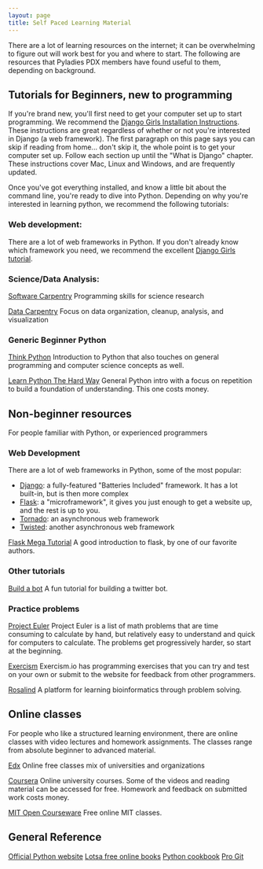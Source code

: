 ```yaml
---
layout: page
title: Self Paced Learning Material
---
```


There are a lot of learning resources on the internet; it can be overwhelming to figure out will work best for you and where to start. The following are resources that Pyladies PDX members have found useful to them, depending on background.

## Tutorials for Beginners, new to programming

If you're brand new, you'll first need to get your computer set up to start programming. We recommend the [Django Girls Installation Instructions](https://tutorial.djangogirls.org/en/installation/#installation). These instructions are great regardless of whether or not you're interested in Django (a web framework). The first paragraph on this page says you can skip if reading from home... don't skip it, the whole point is to get your computer set up. Follow each section up until the "What is Django" chapter. These instructions cover Mac, Linux and Windows, and are frequently updated.

Once you've got everything installed, and know a little bit about the command line, you're ready to dive into Python. Depending on why you're interested in learning python, we recommend the following tutorials:

### Web development:

There are a lot of web frameworks in Python. If you don't already know which framework you need, we recommend the excellent [Django Girls tutorial](https://tutorial.djangogirls.org/en/).

### Science/Data Analysis:

[Software Carpentry](https://swcarpentry.github.io/python-novice-inflammation/) Programming skills for science research

[Data Carpentry](http://www.datacarpentry.org/python-ecology-lesson/) Focus on data organization, cleanup, analysis, and visualization

### Generic Beginner Python

[Think Python](http://greenteapress.com/wp/think-python/) Introduction to Python that also touches on general programming and computer science concepts as well.

[Learn Python The Hard Way](https://learnpythonthehardway.org/) General Python intro with a focus on repetition to build a foundation of understanding.  This one costs money.

## Non-beginner resources

For people familiar with Python, or experienced programmers

### Web Development

There are a lot of web frameworks in Python, some of the most popular:
* [Django](https://www.djangoproject.com): a fully-featured "Batteries Included" framework. It has a lot built-in, but is then more complex
* [Flask](http://flask.pocoo.org): a "microframework", it gives you just enough to get a website up, and the rest is up to you.
* [Tornado](http://www.tornadoweb.org): an asynchronous web framework
* [Twisted](https://twistedmatrix.com): another asynchronous web framework

[Flask Mega Tutorial](https://blog.miguelgrinberg.com/post/the-flask-mega-tutorial-part-i-hello-world) A good introduction to flask, by one of our favorite authors.

### Other tutorials

[Build a bot](https://spinecone.gitbooks.io/build-a-bot-workshop/content/) A fun tutorial for building a twitter bot.

### Practice problems

[Project Euler](https://projecteuler.net/) Project Euler is a list of math problems that are time consuming to calculate by hand, but relatively easy to understand and quick for computers to calculate. The problems get progressively harder, so start at the beginning. 

[Exercism](https://exercism.io/) Exercism.io has programming exercises that you can try and test on your own or submit to the website for feedback from other programmers. 

[Rosalind](http://rosalind.info/problems/locations/) A platform for learning bioinformatics through problem solving.

## Online classes 

For people who like a structured learning environment, there are online classes with video lectures and homework assignments. The classes range from absolute beginner to advanced material.

[Edx](https://www.edx.org/course?search_query=python) Online free classes mix of universities and organizations

[Coursera](https://www.coursera.org/) Online university courses. Some of the videos and reading material can be accessed for free. Homework and feedback on submitted work costs money.

[MIT Open Courseware](https://ocw.mit.edu/index.htm) Free online MIT classes.

## General Reference

[Official Python website](http://www.python.org/)
[Lotsa free online books](http://pythonbooks.revolunet.com/)
[Python cookbook](http://chimera.labs.oreilly.com/books/1230000000393/index.html)
[Pro Git](https://git-scm.com/book/en/v2)
